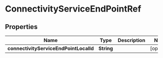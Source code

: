 
# ConnectivityServiceEndPointRef

## Properties
Name | Type | Description | Notes
------------ | ------------- | ------------- | -------------
**connectivityServiceEndPointLocalId** | **String** |  |  [optional]



